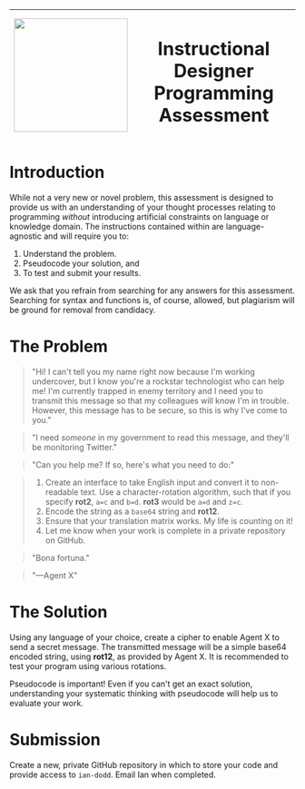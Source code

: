 | <img src="https://gist.githubusercontent.com/sonylnagale/062b13463394c162fe4fb7227b1a0675/raw/c0798c35ab0315db9611c66b85b1250f5f38011c/skills-gap.png" width="200px"/> | <h1>Instructional Designer Programming Assessment</h1> |
|---|---|

# Introduction

While not a very new or novel problem, this assessment is designed to provide us with an understanding of your thought processes relating to programming _without_ introducing artificial constraints on language or knowledge domain. The instructions contained within are language-agnostic and will require you to:

  1. Understand the problem.
  1. Pseudocode your solution, and
  1. To test and submit your results.

We ask that you refrain from searching for any answers for this assessment. Searching for syntax and functions is, of course, allowed, but plagiarism will be ground for removal from candidacy.

# The Problem

> "Hi! I can't tell you my name right now because I'm working undercover, but I know you're a rockstar technologist who can help me! I'm currently trapped in enemy territory and I need you to transmit this message so that my colleagues will know I'm in trouble. However, this message has to be secure, so this is why I've come to you."

> "I need _someone_ in my government to read this message, and they'll be monitoring Twitter."

> "Can you help me? If so, here's what you need to do:"

> 1. Create an interface to take English input and convert it to non-readable text. Use a character-rotation algorithm, such that if you specify **rot2**, `a=c` and `b=d`. **rot3** would be `a=d` and `z=c`.
> 1. Encode the string as a `base64` string and **rot12**.
> 1. Ensure that your translation matrix works. My life is counting on it!
> 1. Let me know when your work is complete in a private repository on GitHub.

> "Bona fortuna."

> "—Agent X"

# The Solution

Using any language of your choice, create a cipher to enable Agent X to send a secret message. The transmitted message will be a simple base64 encoded string, using **rot12**, as provided by Agent X. It is recommended to test your program using various rotations.

Pseudocode is important! Even if you can't get an exact solution, understanding your systematic thinking with pseudocode will help us to evaluate your work.

# Submission

Create a new, private GitHub repository in which to store your code and provide access to `ian-dodd`. Email Ian when completed.
